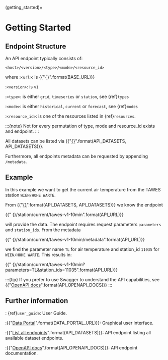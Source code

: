 (getting_started)=
# Getting Started

## Endpoint Structure

An API endpoint typically consists of:

    <host>/<version>/<type>/<mode>/<resource_id>

where 
:`<url>`:
    is {{"`{}`".format(BASE_URL)}}

:`<version>`:
    is `v1`

:`<type>`: 
    is either `grid`, `timeseries` or `station`, see {ref}`types`

:`<mode>`:
    is either `historical`, `current` or `forecast`, see {ref}`modes`

:`<resource_id>`:
    is one of the resources listed in {ref}`resources`.

:::{note}
Not for every permutation of type, mode and resource_id exists and endpoint.
:::

All datasets can be listed via {{"[{}]({})".format(API_DATASETS, API_DATASETS)}}.

Furthermore, all endpoints metadata can be requested by appending `/metadata`.

## Example

In this example we want to get the current air temperature from the TAWES station `WIEN/HOHE WARTE`.

From {{"[{}]({})".format(API_DATASETS, API_DATASETS)}} we know the endpoint 

{{"    {}/station/current/tawes-v1-10min".format(API_URL)}}

will provide the data.
The endpoint requires request parameters `parameters` and `station_ids`. From the metadata 

{{"    {}/station/current/tawes-v1-10min/metadata".format(API_URL)}}

we find the parameter name `TL` for air temperature and station_id `11035` for `WIEN/HOHE WARTE`. This results in:

{{"    {}/station/current/tawes-v1-10min?parameters=TL&station_ids=11035".format(API_URL)}}

:::{tip}
If you prefer to use Swagger to understand the API capabilities, see {{"[OpenAPI docs]({})".format(API_OPENAPI_DOCS)}}
:::

## Further information

: {ref}`user_guide`:
    User Guide.

:{{"[Data Portal]({})".format(DATA_PORTAL_URL)}}:
    Graphical user interface.

:{{"[List all endpoints]({})".format(API_DATASETS)}}:
    API endpoint listing all available dataset endpoints. 

:{{"[OpenAPI docs]({})".format(API_OPENAPI_DOCS)}}:
    API endpoint documentation.
